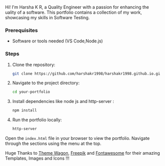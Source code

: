 Hi! I'm Harsha K R, a Quality Engineer with a passion for enhancing the uality of a software. This portfolio contains a collection of my work, showcasing my skills in Software Testing.

### Prerequisites
- Software or tools needed (VS Code,Node.js)

### Steps
1. Clone the repository:
   ```bash
   git clone https://github.com/harshakr1998/harshakr1998.github.io.git
   ```
2. Navigate to the project directory:
   ```bash
   cd your-portfolio
   ```
3. Install dependencies like node js and http-server :
   ```bash
   npm install 
   ```
4. Run the portfolio locally:
   ```bash
   http-server
   ```

Open the ``` index.html ``` file in your browser to view the portfolio. Navigate through the sections using the menu at the top.

Huge Thanks to [Theme Wagon](https://themewagon.com/themes/free-bootstrap-portfolio-website-template-meyawo/), [Freepik](https://www.freepik.com/) and [Fontawesome](https://fontawesome.com/) for their amazing Templates, Images and Icons !!!
